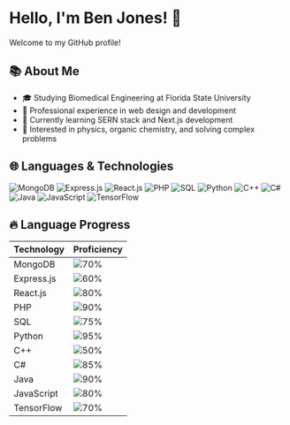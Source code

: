 # Hello, I'm Ben Jones! 👋

Welcome to my GitHub profile!

## 📚 About Me

- 🎓 Studying Biomedical Engineering at Florida State University
- 💼 Professional experience in web design and development
- 🌱 Currently learning SERN stack and Next.js development
- 👀 Interested in physics, organic chemistry, and solving complex problems

## 🌐 Languages & Technologies

![MongoDB](https://img.shields.io/badge/MongoDB-%234ea94b.svg?&style=for-the-badge&logo=mongodb&logoColor=white)
![Express.js](https://img.shields.io/badge/Express.js-000000?style=for-the-badge&logo=express&logoColor=white)
![React.js](https://img.shields.io/badge/React.js-20232a.svg?&style=for-the-badge&logo=react&logoColor=%2361DAFB)
![PHP](https://img.shields.io/badge/PHP-777BB4?style=for-the-badge&logo=php&logoColor=white)
![SQL](https://img.shields.io/badge/SQL-4479A1?style=for-the-badge&logo=amazon-dynamodb&logoColor=white)
![Python](https://img.shields.io/badge/Python-3776AB?style=for-the-badge&logo=python&logoColor=white)
![C++](https://img.shields.io/badge/C++-00599C?style=for-the-badge&logo=cplusplus&logoColor=white)
![C#](https://img.shields.io/badge/C%23-239120?style=for-the-badge&logo=csharp&logoColor=white)
![Java](https://img.shields.io/badge/Java-E34F26?style=for-the-badge&logo=java&logoColor=white)
![JavaScript](https://img.shields.io/badge/JavaScript-F7DF1E?style=for-the-badge&logo=javascript&logoColor=black)
![TensorFlow](https://img.shields.io/badge/TensorFlow-FF6F00?style=for-the-badge&logo=tensorflow&logoColor=white)




## 🔥 Language Progress
<p style="margin-left: auto; margin-right: auto;">
  
| Technology      | Proficiency |
| --------------- | ----------- |
| MongoDB         | ![70%](https://progress-bar.dev/70) |
| Express.js      | ![60%](https://progress-bar.dev/60) |
| React.js        | ![80%](https://progress-bar.dev/80) |
| PHP             | ![90%](https://progress-bar.dev/90) |
| SQL             | ![75%](https://progress-bar.dev/75) |
| Python          | ![95%](https://progress-bar.dev/95) |
| C++             | ![50%](https://progress-bar.dev/50) |
| C#              | ![85%](https://progress-bar.dev/85) |
| Java            | ![90%](https://progress-bar.dev/90) |
| JavaScript      | ![80%](https://progress-bar.dev/80) |
| TensorFlow      | ![70%](https://progress-bar.dev/70) |

</p>


